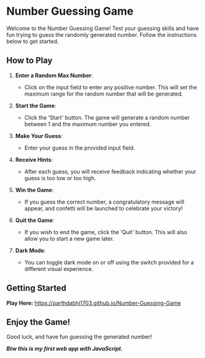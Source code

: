 # Number Guessing Game

Welcome to the Number Guessing Game! Test your guessing skills and have fun trying to guess the randomly generated number. Follow the instructions below to get started.

## How to Play

1. **Enter a Random Max Number**: 
   - Click on the input field to enter any positive number. This will set the maximum range for the random number that will be generated.

2. **Start the Game**: 
   - Click the 'Start' button. The game will generate a random number between 1 and the maximum number you entered.

3. **Make Your Guess**: 
   - Enter your guess in the provided input field.

4. **Receive Hints**: 
   - After each guess, you will receive feedback indicating whether your guess is too low or too high.

5. **Win the Game**: 
   - If you guess the correct number, a congratulatory message will appear, and confetti will be launched to celebrate your victory!

6. **Quit the Game**: 
   - If you wish to end the game, click the 'Quit' button. This will also allow you to start a new game later.

7. **Dark Mode**: 
   - You can toggle dark mode on or off using the switch provided for a different visual experience.

## Getting Started

**Play Here:** https://parthdabhi1703.github.io/Number-Guessing-Game

## Enjoy the Game!

Good luck, and have fun guessing the generated number!

***Btw this is my first web app with JavaScript.***
